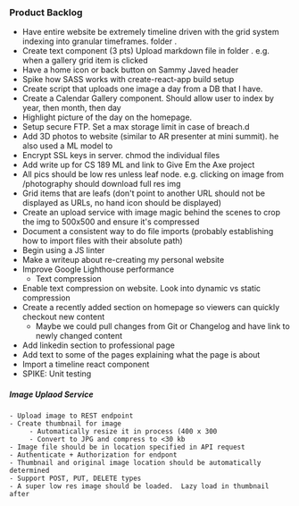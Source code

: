 ### Product Backlog
 - Have entire website be extremely timeline driven with the grid system indexing into granular timeframes. folder <year><month><date>.
 - Create text component (3 pts)
    Upload markdown file in folder <year><month><date>.
    e.g. when a gallery grid item is clicked
 - Have a home icon or back button on Sammy Javed header
 - Spike how SASS works with create-react-app build setup
 - Create script that uploads one image a day from a DB that I have.
 - Create a Calendar Gallery component.  Should allow user to index by year, then month, then day
 - Highlight picture of the day on the homepage.
 - Setup secure FTP. Set a max storage limit in case of breach.d
 - Add 3D photos to website (similar to AR presenter at mini summit). he also used a ML model to
 - Encrypt SSL keys in server. chmod the individual files
 - Add write up for CS 189 ML and link to Give Em the Axe project
 - All pics should be low res unless leaf node. e.g. clicking on image from /photography should download full res img 
 - Grid items that are leafs (don't point to another URL should not be displayed as URLs, no hand icon should be displayed) 
 - Create an upload service with image magic behind the scenes to crop the img to 500x500 and ensure it's compressed
 - Document a consistent way to do file imports (probably establishing how to import files with their absolute path)
 - Begin using a JS linter
 - Make a writeup about re-creating my personal website
 - Improve Google Lighthouse performance
    - Text compression
 - Enable text compression on website. Look into dynamic vs static compression
 - Create a recently added section on homepage so viewers can quickly checkout new content
    * Maybe we could pull changes from Git or Changelog and have link to newly changed content
 - Add linkedin section to professional page
 - Add text to some of the pages explaining what the page is about
 - Import a timeline react component
 - SPIKE: Unit testing
 
 
##### Image Uplaod Service
    - Upload image to REST endpoint
    - Create thumbnail for image 
         - Automatically resize it in process (400 x 300
         - Convert to JPG and compress to <30 kb
    - Image file should be in location specified in API request
    - Authenticate + Authorization for endpont
    - Thumbnail and original image location should be automatically determined
    - Support POST, PUT, DELETE types
    - A super low res image should be loaded.  Lazy load in thumbnail after
